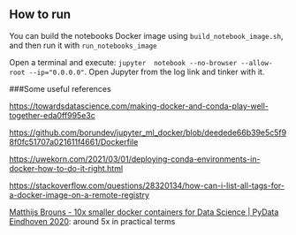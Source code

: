 ## How to run

You can build the notebooks Docker image using `build_notebook_image.sh`, and then run it with `run_notebooks_image`

Open a terminal and execute: `jupyter  notebook --no-browser --allow-root --ip="0.0.0.0"`. Open Jupyter from the log link and tinker with it.

###Some useful references

https://towardsdatascience.com/making-docker-and-conda-play-well-together-eda0ff995e3c

https://github.com/borundev/jupyter_ml_docker/blob/deedede66b39e5c5f98f0fc51707a021611f4661/Dockerfile

https://uwekorn.com/2021/03/01/deploying-conda-environments-in-docker-how-to-do-it-right.html

https://stackoverflow.com/questions/28320134/how-can-i-list-all-tags-for-a-docker-image-on-a-remote-registry

[Matthijs Brouns - 10x smaller docker containers for Data Science | PyData Eindhoven 2020](https://www.youtube.com/watch?v=Z1Al4I4Os_A): around 5x in practical terms


